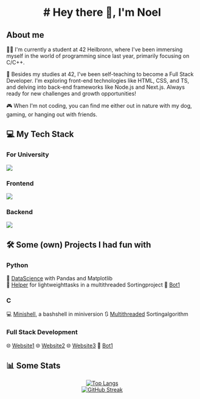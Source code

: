 <h1 align="center">
	# Hey there 👋, I'm Noel
</h1>
<h2>About me</h2>
👨‍💻 I'm currently a student at 42 Heilbronn, where I've been immersing myself in the world of programming since last year, primarily focusing on C/C++.

🚀 Besides my studies at 42, I've been self-teaching to become a Full Stack Developer. I'm exploring front-end technologies like HTML, CSS, and TS, and delving into back-end frameworks like Node.js and Next.js. Always ready for new challenges and growth opportunities!

🎮 When I'm not coding, you can find me either out in nature with my dog, gaming, or hanging out with friends.

<h2>💻 My Tech Stack</h2>
<h3>For University</h3>
<p>
  <a href="https://skillicons.dev">
    <img src="https://skillicons.dev/icons?i=c,cpp,py,docker,bash,git" />
  </a>
</p>
<h3>Frontend</h3>
<p>
  <a href="https://skillicons.dev">
    <img src="https://skillicons.dev/icons?i=html,css,ts,react" />
  </a>
</p>
<h3>Backend</h3>
<p>
  <a href="https://skillicons.dev">
    <img src="https://skillicons.dev/icons?i=postman,nodejs,npm,nextjs,bootstrap" />
  </a>
</p>

<h2>🛠️ Some (own) Projects I had fun with</h2>
<h3>Python</h3>

🔬 [DataScience](https://github.com/NoelSabia/Portfolio_PythonDatascience) with Pandas and Matplotlib<br/>
🤝 [Helper](https://github.com/NoelSabia/Portfolio-C-Algo) for lightweighttasks in a multithreaded Sortingproject
🤖 [Bot1](https://unsplash.com/s/photos/funny-cat)

<h3>C</h3>

💻 [Minishell](https://unsplash.com/s/photos/funny-cat), a bashshell in miniversion
🔃 [Multithreaded](https://unsplash.com/s/photos/funny-cat) Sortingalgorithm

<h3>Full Stack Development</h3>

🌐 [Website1](https://unsplash.com/s/photos/funny-cat)
🌐 [Website2](https://unsplash.com/s/photos/funny-cat)
🌐 [Website3](https://unsplash.com/s/photos/funny-cat)
🤖 [Bot1](https://unsplash.com/s/photos/funny-cat)

<h2>📊 Some Stats</h2>
<div align="center">
	<a href="https://github.com/anuraghazra/github-readme-stats">
		<img src="https://github-readme-stats.vercel.app/api/top-langs/?username=NoelSabia&theme=dark" alt="Top Langs"/>
	</a>
</div>
<div align="center">
	<a href="https://git.io/streak-stats">
		<img src="https://github-readme-streak-stats.herokuapp.com?user=NoelSabia&theme=dark&border_radius=" alt="GitHub Streak"/>
	</a>
</div>

